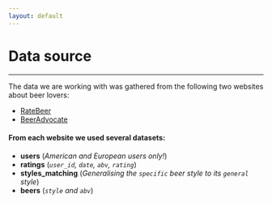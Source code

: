 ```yaml
---
layout: default
---
```


# Data source

---

The data we are working with was gathered from the following two websites about beer lovers:

- [RateBeer](https://www.ratebeer.com/)
- [BeerAdvocate](https://www.beeradvocate.com/)

#### From each website we used several datasets:

- **users** (_American and European users only!_)
- **ratings** (_`user_id`, `date`, `abv`, `rating`_)
- **styles_matching** (_Generalising the `specific` beer style to its `general` style_)
- **beers** (_`style` and `abv`_)
